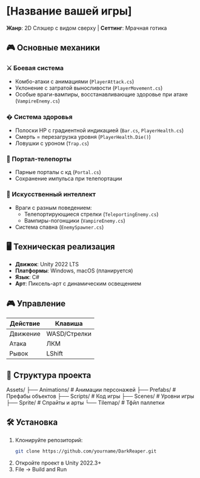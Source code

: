 # [Название вашей игры]  
**Жанр**: 2D Слэшер с видом сверху | **Сеттинг**: Мрачная готика  

## 🎮 Основные механики
### ⚔️ Боевая система
- Комбо-атаки с анимациями (`PlayerAttack.cs`)
- Уклонение с затратой выносливости (`PlayerMovement.cs`)
- Особые враги-вампиры, восстанавливающие здоровье при атаке (`VampireEnemy.cs`)

### � Система здоровья
- Полоски HP с градиентной индикацией (`Bar.cs`, `PlayerHealth.cs`)
- Смерть = перезагрузка уровня (`PlayerHealth.Die()`)
- Ловушки с уроном (`Trap.cs`)

### 🌌 Портал-телепорты
- Парные порталы с кд (`Portal.cs`)
- Сохранение импульса при телепортации

### 👹 Искусственный интеллект
- Враги с разным поведением:
  - Телепортирующиеся стрелки (`TeleportingEnemy.cs`)
  - Вампиры-погонщики (`VampireEnemy.cs`)
- Система спавна (`EnemySpawner.cs`)

## 🖥️ Техническая реализация
- **Движок**: Unity 2022 LTS
- **Платформы**: Windows, macOS (планируется)
- **Язык**: C#
- **Арт**: Пиксель-арт с динамическим освещением

## 🎮 Управление
| Действие           | Клавиша           |
|--------------------|-------------------|
| Движение           | WASD/Стрелки      |
| Атака              | ЛКМ               |
| Рывок              | LShift            |

## 📂 Структура проекта
Assets/
├── Animations/ # Анимации персонажей
├── Prefabs/ # Префабы объектов
├── Scripts/ # Код игры
├── Scenes/ # Уровни игры
├── Sprite/ # Спрайты и арты 
└── Tilemap/ # Тфйл паллетки

## 🛠 Установка
1. Клонируйте репозиторий:
   ```bash
   git clone https://github.com/yourname/DarkReaper.git
2. Откройте проект в Unity 2022.3+
3. File -> Build and Run




